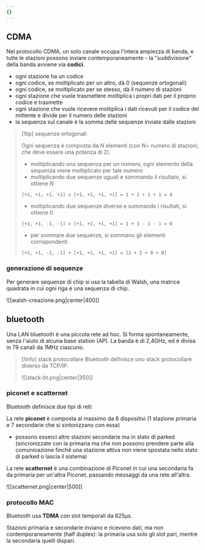 ```yaml
---
{}
---
```

## CDMA
Nel protocollo CDMA, un solo canale occupa l'intera ampiezza di banda, e tutte le stazioni possono inviare contemporaneamente - la "suddivisione" della banda avviene via **codici**.

- ogni stazione ha un codice
- ogni codice, se moltiplicato per un altro, dà 0 (sequenze ortogonali)
- ogni codice, se moltiplicato per se stesso, dà il numero di stazioni
- ogni stazione che vuole trasmettere moltiplica i propri dati per il proprio codice e trasmette
- ogni stazione che vuole ricevere moltiplica i dati ricevuti per il codice del mittente e divide per il numero delle stazioni
- la sequenza sul canale è la somma delle sequenze inviate dalle stazioni

>[!tip] sequenze ortogonali
>
>Ogni sequenza è composta da $N$ elementi (con $N=$ numero di stazioni, che deve essere una potenza di 2).
>
>- moltiplicando una sequenza per un numero, ogni elemento della sequenza viene moltiplicato per tale numero
>- moltiplicando due sequenze uguali e sommando il risultato, si ottiene $N$
>```
>[+1, +1, +1, +1] x [+1, +1, +1, +1] = 1 + 1 + 1 + 1 = 4
>```
>- moltiplicando due sequenze diverse e sommando i risultati, si ottiene 0
>```
>[+1, +1, -1, -1] x [+1, +1, +1, +1] = 1 + 1 - 1 - 1 = 0
>```
>- per sommare due sequenze, si sommano gli elementi corrispondenti
>```
>[+1, +1, -1, -1] + [+1, +1, +1, +1] = [2 + 2 + 0 + 0]
>```

### generazione di sequenze
Per generare sequenze di chip si usa la tabella di Walsh, una matrice quadrata in cui ogni riga è una sequenza di chip.

![[walsh-creazione.png|center|400]]

## bluetooth
Una LAN bluetooth è una piccola rete ad hoc. Si forma spontaneamente, senza l'aiuto di alcuna base station (AP). La banda è di 2,4GHz, ed è divisa in 79 canali da 1MHz ciascuno.

>[!info] stack protocollare
>Bluetooth definisce uno stack protocollare diverso da TCP/IP.
>
>![[stack-bt.png|center|350]]

### piconet e scatternet
Bluetooth definisce due tipi di reti: 

La rete **piconet** è composta al massimo da 8 dispositivi (1 stazione primaria e 7 secondarie che si sintonizzano con essa)
- possono esserci altre stazioni secondarie ma in stato di parked (sincronizzate con la primaria ma che non possono prendere parte alla comunicazione finchè una stazione attiva non viene spostata nello stato di parked o lascia il sistema)

La rete **scatternet** è una combinazione di Piconet in cui una secondaria fa da primaria per un'altra Piconet, passando messaggi da una rete all'altra.

![[scatternet.png|center|500]]

### protocollo MAC
Bluetooth usa **TDMA** con slot temporali da 625μs.

Stazioni primaria e secondarie inviano e ricevono dati, ma non contemporaneamente (half duplex): la primaria usa solo gli slot pari, mentre la secondaria quelli dispari.